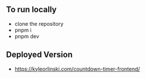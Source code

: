 ## **To run locally** 
- clone the repository
- pnpm i
- pnpm dev

## **Deployed Version**
- https://kyleorlinski.com/countdown-timer-frontend/